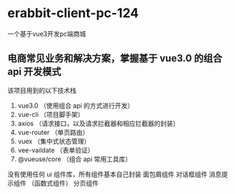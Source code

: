 # erabbit-client-pc-124
一个基于vue3开发pc端商城
## 电商常见业务和解决方案，掌握基于 vue3.0 的组合 api 开发模式
该项目用到的以下技术栈
  1. vue3.0 （使用组合 api 的方式进行开发）
  2. vue-cli （项目脚手架）
  3. axios （请求接口，以及请求拦截器和相应拦截器的封装）
  4. vue-router （单页路由）
  5. vuex （集中式状态管理）
  6. vee-vaildate （表单验证）
  7. @vueuse/core （组合 api 常用工具库）
  
没有使用任何 ui 组件库，所有组件基本自己封装
  面包屑组件
  对话框组件
  消息提示组件 （函数式组件）
  分页组件
